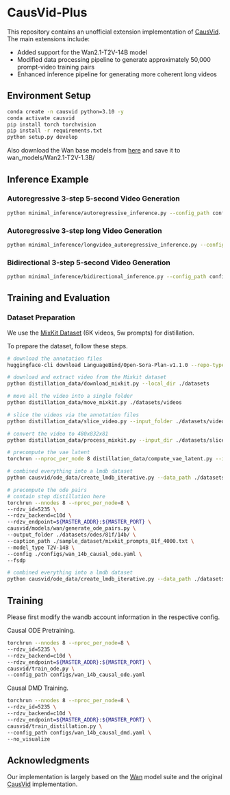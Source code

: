# CausVid-Plus

This repository contains an unofficial extension implementation of [CausVid](https://github.com/tianweiy/CausVid). The main extensions include:

- Added support for the Wan2.1-T2V-14B model
- Modified data processing pipeline to generate approximately 50,000 prompt-video training pairs
- Enhanced inference pipeline for generating more coherent long videos

## Environment Setup 

```bash
conda create -n causvid python=3.10 -y
conda activate causvid
pip install torch torchvision 
pip install -r requirements.txt 
python setup.py develop
```

Also download the Wan base models from [here](https://github.com/Wan-Video/Wan2.1) and save it to wan_models/Wan2.1-T2V-1.3B/

## Inference Example 

### Autoregressive 3-step 5-second Video Generation  

```bash 
python minimal_inference/autoregressive_inference.py --config_path configs/wan_causal_dmd.yaml --checkpoint_folder XXX  --output_folder XXX   --prompt_file_path XXX 
```

### Autoregressive 3-step long Video Generation

```bash 
python minimal_inference/longvideo_autoregressive_inference.py --config_path configs/wan_causal_dmd.yaml --checkpoint_folder XXX  --output_folder XXX --prompt_file_path XXX --num_rollout XXX 
```

### Bidirectional 3-step 5-second Video Generation

```bash 
python minimal_inference/bidirectional_inference.py --config_path configs/wan_bidirectional_dmd_from_scratch.yaml --checkpoint_folder XXX --output_folder XXX --prompt_file_path XXX 
```

## Training and Evaluation  

### Dataset Preparation 

We use the [MixKit Dataset](https://huggingface.co/datasets/LanguageBind/Open-Sora-Plan-v1.1.0/tree/main/all_mixkit) (6K videos, 5w prompts) for distillation. 

To prepare the dataset, follow these steps.

```bash
# download the annotation files
huggingface-cli download LanguageBind/Open-Sora-Plan-v1.1.0 --repo-type dataset --include anno_jsons/video_mixkit_65f_54735.json --local-dir ./sample_dataset

# download and extract video from the Mixkit dataset 
python distillation_data/download_mixkit.py --local_dir ./datasets

# move all the video into a single folder
python distillation_data/move_mixkit.py ./datasets/videos

# slice the videos via the annotation files
python distillation_data/slice_video.py --input_folder ./datasets/videos/ --output_folder ./datasets/sliced_videos/81f/ --anno_json ./sample_dataset/video_mixkit_65f_54735.json --output_json ./sample_dataset/cap_to_video_81f.json

# convert the video to 480x832x81 
python distillation_data/process_mixkit.py --input_dir ./datasets/sliced_videos/81f/ --output_dir ./datasets/converted_videos/81f/ --width 832 --height 480 --fps 16

# precompute the vae latent 
torchrun --nproc_per_node 8 distillation_data/compute_vae_latent.py --input_video_folder ./datasets/converted_videos/81f/ --output_latent_folder ./datasets/latents/81f --info_path ./sample_dataset/cap_to_video_81f.json

# combined everything into a lmdb dataset 
python causvid/ode_data/create_lmdb_iterative.py --data_path ./datasets/latents/81f/ --lmdb_path ./datasets/mixkit_latents_lmdb/81f/

# precompute the ode pairs
# contain step distillation here
torchrun --nnodes 8 --nproc_per_node=8 \
--rdzv_id=5235 \
--rdzv_backend=c10d \
--rdzv_endpoint=${MASTER_ADDR}:${MASTER_PORT} \
causvid/models/wan/generate_ode_pairs.py \
--output_folder ./datasets/odes/81f/14b/ \
--caption_path ./sample_dataset/mixkit_prompts_81f_4000.txt \
--model_type T2V-14B \
--config ./configs/wan_14b_causal_ode.yaml \
--fsdp

# combined everything into a lmdb dataset 
python causvid/ode_data/create_lmdb_iterative.py --data_path ./datasets/odes/81f/14b/ --lmdb_path ./datasets/mixkit_odes_lmdb/81f/14b/

```

## Training 

Please first modify the wandb account information in the respective config.

Causal ODE Pretraining. 

```bash
torchrun --nnodes 8 --nproc_per_node=8 \
--rdzv_id=5235 \
--rdzv_backend=c10d \
--rdzv_endpoint=${MASTER_ADDR}:${MASTER_PORT} \
causvid/train_ode.py \
--config_path configs/wan_14b_causal_ode.yaml
```

Causal DMD Training.   

```bash
torchrun --nnodes 8 --nproc_per_node=8 \
--rdzv_id=5235 \
--rdzv_backend=c10d \
--rdzv_endpoint=${MASTER_ADDR}:${MASTER_PORT} \
causvid/train_distillation.py \
--config_path configs/wan_14b_causal_dmd.yaml \
--no_visualize
```

## Acknowledgments

Our implementation is largely based on the [Wan](https://github.com/Wan-Video/Wan2.1) model suite and the original [CausVid](https://github.com/tianweiy/CausVid) implementation.

